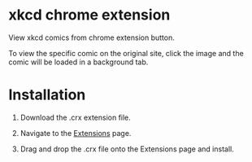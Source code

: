 xkcd chrome extension
=====================

View xkcd comics from chrome extension button.

To view the specific comic on the original site, click the image and the comic will be loaded in a background tab.

Installation
====
1) Download the .crx extension file.

2) Navigate to the [Extensions]("chrome://extensions") page.

3) Drag and drop the .crx file onto the Extensions page and install.
